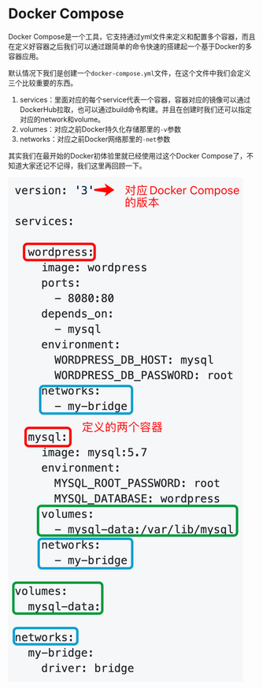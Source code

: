 # Docker Compose

Docker Compose是一个工具，它支持通过yml文件来定义和配置多个容器，而且在定义好容器之后我们可以通过跟简单的命令快速的搭建起一个基于Docker的多容器应用。

默认情况下我们是创建一个`docker-compose.yml`文件，在这个文件中我们会定义三个比较重要的东西。

1. services：里面对应的每个service代表一个容器，容器对应的镜像可以通过DockerHub拉取，也可以通过build命令构建。并且在创建时我们还可以指定对应的network和volume。
2. volumes：对应之前Docker持久化存储那里的`-v`参数
3. networks：对应之前Docker网络那里的`-net`参数

其实我们在最开始的Docker初体验里就已经使用过这个Docker Compose了，不知道大家还记不记得，我们这里再回顾一下。

![](../.gitbook/assets/wordpress-mysql-yml.png)


